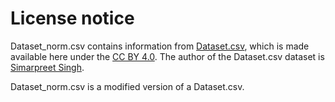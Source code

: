 # License notice

Dataset_norm.csv contains information from [Dataset.csv](https://www.kaggle.com/datasets/cybersimar08/binary-classification-of-bank-churn-synthetic-data), which is made available here under the [CC BY 4.0](https://creativecommons.org/licenses/by/4.0/). The author of the Dataset.csv dataset is [Simarpreet Singh](https://www.kaggle.com/cybersimar08).

Dataset_norm.csv is a modified version of a Dataset.csv.